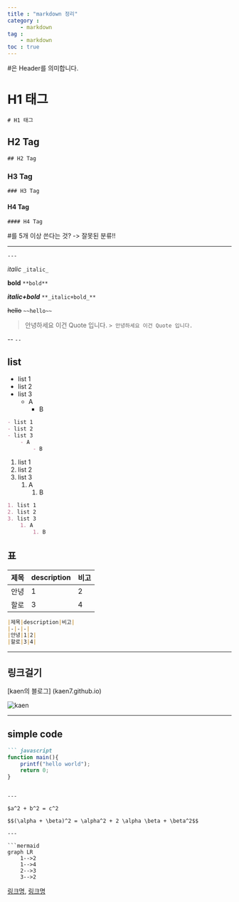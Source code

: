 ```yaml
---
title : "markdown 정리"
category :
    - markdown
tag :
    - markdown
toc : true
---
```


\#은 Header를 의미합니다.

# H1 태그 
`# H1 태그`

## H2 Tag
`## H2 Tag`

### H3 Tag
`### H3 Tag`

#### H4 Tag
`#### H4 Tag`


\#를 5개 이상 쓴다는 것? -> 잘못된 분류!!


---
`---`

_italic_
`_italic_`

**bold**
`**bold**`

**_italic+bold_**
`**_italic+bold_**`

~~hello~~
`~~hello~~`

> 안녕하세요 이건 Quote 입니다.
`> 안녕하세요 이건 Quote 입니다.`

--
`--`

## list
- list 1
- list 2
- list 3
    - A
        - B
``` markdown
- list 1
- list 2
- list 3
    - A
        - B
```

1. list 1
2. list 2
3. list 3
    1. A
        1. B
``` markdown
1. list 1
2. list 2
3. list 3
    1. A
        1. B
```

## 표
|제목|description|비고|
|-|-|-|
|안녕|1|2|
|할로|3|4|
``` markdown
|제목|description|비고|
|-|-|-|
|안녕|1|2|
|할로|3|4|
```



---
## 링크걸기
[kaen의 블로그]
(kaen7.github.io)



![kaen](aaaaaa.jpg)

---

## simple code
``` markdown
``` javascript
function main(){
    printf("hello world");
    return 0;
}
```
```

---

$a^2 + b^2 = c^2

$$(\alpha + \beta)^2 = \alpha^2 + 2 \alpha \beta + \beta^2$$

---

```mermaid
graph LR
    1-->2
    1-->4
    2-->3
    3-->2
```

[링크명](https://www.example.com), [링크명](https://www.example.com '사이트제목')